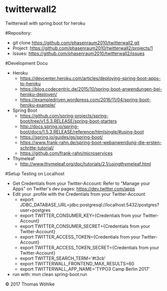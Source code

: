 # twitterwall2
Twitterwall with spring:boot for heroku

#Repository:
- git clone https://github.com/phasenraum2010/twitterwall2.git
- Project: https://github.com/phasenraum2010/twitterwall2/projects/1
- Issues: https://github.com/phasenraum2010/twitterwall2/issues

#Development Docu
- Heroku
  - https://devcenter.heroku.com/articles/deploying-spring-boot-apps-to-heroku
  - https://blog.codecentric.de/2015/10/spring-boot-anwendungen-bei-heroku-deployen/
  - https://exampledriven.wordpress.com/2016/11/04/spring-boot-heroku-example/
- Spring Boot  
  - https://github.com/spring-projects/spring-boot/tree/v1.5.3.RELEASE/spring-boot-starters
  - http://docs.spring.io/spring-boot/docs/1.5.3.RELEASE/reference/htmlsingle/#using-boot
  - https://spring.io/guides/gs/spring-boot/
  - https://www.frank-rahn.de/spring-boot-webanwendung-die-ersten-schritte-tutorial/
  - https://github.com/frank-rahn/microservices
- Thymeleaf 
  - http://www.thymeleaf.org/doc/tutorials/2.1/usingthymeleaf.html


#Setup Testing on Localhost
- Get Credentials from your Twitter-Account: Refer to "Manage your Apps" on Twitter's dev pages: https://dev.twitter.com/apps
- Edit your .profile with the Credentials from your Twitter-Account
  - export JDBC_DATABASE_URL=jdbc:postgresql://localhost:5432/postgres?user=postgres
  - export TWITTER_CONSUMER_KEY={Credentials from your Twitter-Account}
  - export TWITTER_CONSUMER_SECRET={Credentials from your Twitter-Account}
  - export TWITTER_ACCESS_TOKEN={Credentials from your Twitter-Account}
  - export TWITTER_ACCESS_TOKEN_SECRET={Credentials from your Twitter-Account}
  - export TWITTER_SEARCH_TERM='#t3cb'
  - export TWITTERWALL_FRONTEND_MAX_RESULTS=60
  - export TWITTERWALL_APP_NAME='TYPO3 Camp Berlin 2017'
- run with: mvn clean spring-boot:run


&copy; 2017 Thomas Wöhlke


